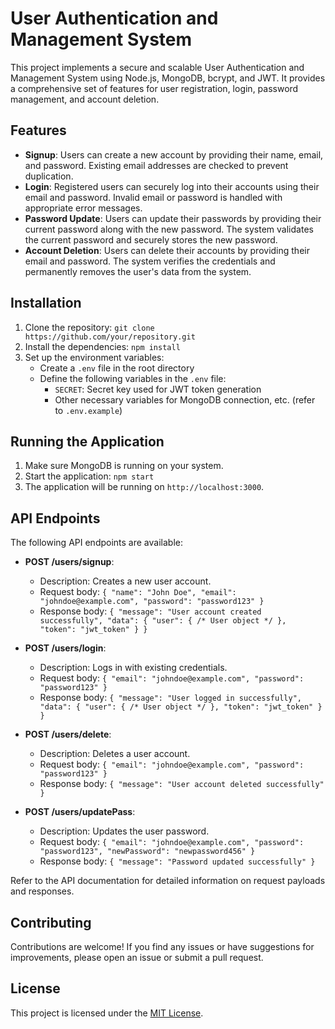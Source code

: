 # User Authentication and Management System

This project implements a secure and scalable User Authentication and Management System using Node.js, MongoDB, bcrypt, and JWT. It provides a comprehensive set of features for user registration, login, password management, and account deletion.

## Features

- **Signup**: Users can create a new account by providing their name, email, and password. Existing email addresses are checked to prevent duplication.
- **Login**: Registered users can securely log into their accounts using their email and password. Invalid email or password is handled with appropriate error messages.
- **Password Update**: Users can update their passwords by providing their current password along with the new password. The system validates the current password and securely stores the new password.
- **Account Deletion**: Users can delete their accounts by providing their email and password. The system verifies the credentials and permanently removes the user's data from the system.

## Installation

1. Clone the repository: `git clone https://github.com/your/repository.git`
2. Install the dependencies: `npm install`
3. Set up the environment variables:
   - Create a `.env` file in the root directory
   - Define the following variables in the `.env` file:
     - `SECRET`: Secret key used for JWT token generation
     - Other necessary variables for MongoDB connection, etc. (refer to `.env.example`)

## Running the Application

1. Make sure MongoDB is running on your system.
2. Start the application: `npm start`
3. The application will be running on `http://localhost:3000`.

## API Endpoints

The following API endpoints are available:

- **POST /users/signup**:

  - Description: Creates a new user account.
  - Request body: `{ "name": "John Doe", "email": "johndoe@example.com", "password": "password123" }`
  - Response body: `{ "message": "User account created successfully", "data": { "user": { /* User object */ }, "token": "jwt_token" } }`

- **POST /users/login**:

  - Description: Logs in with existing credentials.
  - Request body: `{ "email": "johndoe@example.com", "password": "password123" }`
  - Response body: `{ "message": "User logged in successfully", "data": { "user": { /* User object */ }, "token": "jwt_token" } }`

- **POST /users/delete**:

  - Description: Deletes a user account.
  - Request body: `{ "email": "johndoe@example.com", "password": "password123" }`
  - Response body: `{ "message": "User account deleted successfully" }`

- **POST /users/updatePass**:
  - Description: Updates the user password.
  - Request body: `{ "email": "johndoe@example.com", "password": "password123", "newPassword": "newpassword456" }`
  - Response body: `{ "message": "Password updated successfully" }`

Refer to the API documentation for detailed information on request payloads and responses.

## Contributing

Contributions are welcome! If you find any issues or have suggestions for improvements, please open an issue or submit a pull request.

## License

This project is licensed under the [MIT License](https://opensource.org/licenses/MIT).
